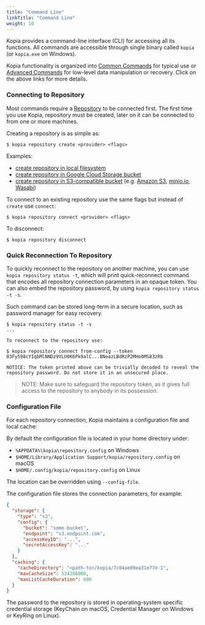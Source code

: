 ```yaml
---
title: "Command Line"
linkTitle: "Command Line"
weight: 10
---
```


Kopia provides a command-line interface (CLI) for accessing all its functions. All commands are accessible through single binary called `kopia` (or `kopia.exe` on Windows).

Kopia functionality is organized into [Common Commands](common/) for typical use or [Advanced Commands](advanced/) for low-level data manipulation or recovery. Click on the above links for more details.

### Connecting to Repository

Most commands require a [Repository](../../architecture/) to be connected first. The first time you use Kopia, repository must be created, later on it can be connected to from one or more machines.

Creating a repository is as simple as:

```shell
$ kopia repository create <provider> <flags>
```

Examples:

* [create repository in local filesystem](common/repository-create-filesystem/)
* [create repository in Google Cloud Storage bucket](common/repository-create-google/)
* [create repository in S3-compatible bucket](common/repository-create-s3/) (e.g. [Amazon S3](https://aws.amazon.com/s3/), [minio.io](https://minio.io/), [Wasabi](https://wasabi.com))

To connect to an existing repository use the same flags but instead of `create` use `connect`:

```shell
$ kopia repository connect <provider> <flags>
```

To disconnect:

```shell
$ kopia repository disconnect
```

### Quick Reconnection To Repository

To quickly reconnect to the repository on another machine, you can use `kopia repository status -t`, which will print quick-reconnect command that encodes all repository connection parameters in an opaque token. You can also embed the repository password, by using `kopia repository status -t -s`.

Such command can be stored long-term in a secure location, such as password manager for easy recovery.

```shell
$ kopia repository status -t -s
...

To reconnect to the repository use:

$ kopia repository connect from-config --token 03Fy598cYIqbMlNNDz9VLU0K6Pk9alC...BNeazLBdRzP2MHo0MS83zRb

NOTICE: The token printed above can be trivially decoded to reveal the repository password. Do not store it in an unsecured place.
```

> NOTE: Make sure to safeguard the repository token, as it gives full access to the repository to anybody in its possession.

### Configuration File

For each repository connection, Kopia maintains a configuration file and local cache:

By default the configuration file is located in your home directory under:

* `%APPDATA%\kopia\repository.config` on Windows
* `$HOME/Library/Application Support/kopia/repository.config` on macOS
* `$HOME/.config/kopia/repository.config` on Linux

The location can be overridden using `--config-file`.

The configuration file stores the connection parameters, for example:

```json
{
  "storage": {
    "type": "s3",
    "config": {
      "bucket": "some-bucket",
      "endpoint": "s3.endpoint.com",
      "accessKeyID": "...",
      "secretAccessKey": "..."
    }
  },
  "caching": {
    "cacheDirectory": "<path-to>/kopia/7c04ae89ea31e77d-1",
    "maxCacheSize": 524288000,
    "maxListCacheDuration": 600
  }
}
```

The password to the repository is stored in operating-system specific credential storage (KeyChain on macOS, Credential Manager on Windows or KeyRing on Linux).
